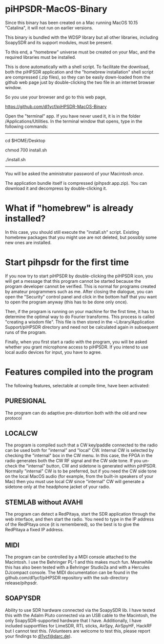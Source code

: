 # piHPSDR-MacOS-Binary

Since this binary has been created on a Mac running
MacOS 10.15 "Catalina", it will not run on earlier
versions.

This binary is bundled with the WDSP library but
all other libraries, including SoapySDR and its
support modules, must be present.

To this end, a "homebrew" universe must be created
on your Mac, and the required libraries must be installed.

This is done automatically with a shell script.
To facilitate the download, both the piHPSDR application
and the "homebrew installation" shell script are
compressed (.zip files), so they can be easily down-loaded
from the github web page just by double-clicking the two
file in an internet browser window.

So you use your browser and go to this web page,

https://github.com/dl1ycf/piHPSDR-MacOS-Binary

Open the "terminal" app. If you have never used it, it is in the folder
/Applications/Utilities. In the terminal window that opens, type in the following
commands:

---------------------------------------------------------------------------

cd $HOME/Desktop

chmod 700 install.sh

./install.sh

---------------------------------------------------------------------------

You will be asked the aministrator password of your Macintosh *once*.

The application bundle itself is compressed (pihpsdr.app.zip). You can
download it and decompress by double-clicking it.

What if "homebrew" is already installed?
========================================

In this case, you should still execute the "install.sh" script.
Existing homebrew packages that you might use are not deleted,
but possibly some new ones are installed.

Start pihpsdr for the first time
================================

If you now try to start piHPSDR by double-clicking the piHPSDR icon,
you will get a message that this program cannot be started because
the program developer cannot be verified. This is normal for programs
created by amateur programmers such as me. After closing the dialogue,
you can open the "Security" control panel and click in the bottom half
that you want to open the program anyway (this has to be done only once).

Then, if the program is running on your machine for the first time,
it has to determine the optimal way to do Fourier transforms. This
process is called "creating a wisdom file". This file is then stored
in the ~Library/Application Support/piHPSDR directory and need not
be calculated again in subsequent runs of the program.

Finally, when you first start a radio with the program, you will
be asked whether you grant microphone access to piHPSDR. If you
intend to use local audio devices for input, you have to agree.

Features compiled into the program
==================================

The following features, selectable at compile time, have been activated:

PURESIGNAL
----------
The program can do adaptive pre-distortion both with the old and new protocol

LOCALCW
-------
The program is compiled such that a CW key/paddle connected to the radio
can be used both for "internal" and "local" CW. Internal CW is selected
by checking the "internal" box in the CW menu. In this case, the FPGA
in the radio generates both the CW RF signal and the CW side tone.
If you un-check the "internal" button, CW and sidetone is generated
within piHPSDR. Normally "internal" CW is to be preferred, but if
you need the CW side tone on the local MacOS audio (for example, from
the built-in speakers of your Mac) then you must use local CW since
"internal" CW will generate a sidetone only at the headphone jacket
of your radio.
              
STEMLAB without AVAHI
---------------------
The program can detect a RedPitaya, start the SDR application through the web
interface, and then start the radio. You need to type in the IP address of the
RedPitaya once (it is remembered), so the best is to give the RedPitaya a
fixed IP address.

MIDI  
----
The program can be controlled by a MIDI console attached to the Macintosh.
I use the Behringer PL-1 and this makes much fun. Meanwhile this has also
been tested with a Behringer Studio2a and with a Hercules DJcompact console.
The MIDI documentation can be found in the github.com/dl1ycf/piHPSDR repository
with the sub-directory release/pihpsdr.

SOAPYSDR
--------
Ability to use SDR hardware connected via the SoapySDR lib. I have tested this
with the Adalm Pluto connected via an USB cable to the Macintosh, the only
SoapySDR-supported hardware that I have. Additionally, I have included 
supportfiles for LimeSDR, RTL sticks, AirSpy, AirSpyHF, HackRF but I cannot
test this. (Volunteers are welcome to test
this, please report your findings to dl1ycf@darc.de).
